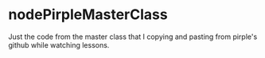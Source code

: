 # nodePirpleMasterClass
Just the code from the master class that I copying and pasting from pirple's github while watching lessons.
